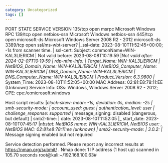 ```yaml
---
category: Uncategorized
tags: []
---
```



PORT     STATE SERVICE            VERSION
135/tcp  open  msrpc              Microsoft Windows RPC
139/tcp  open  netbios-ssn        Microsoft Windows netbios-ssn
445/tcp  open  microsoft-ds       Microsoft Windows Server 2008 R2 - 2012 microsoft-ds
3389/tcp open  ssl/ms-wbt-server?
|_ssl-date: 2023-08-10T11:52:45+00:00; -1s from scanner time.
| ssl-cert: Subject: commonName=WIN-KAL3LIERICM
| Not valid before: 2023-08-08T10:19:59
|_Not valid after:  2024-02-07T10:19:59
| rdp-ntlm-info: 
|   Target_Name: WIN-KAL3LIERICM
|   NetBIOS_Domain_Name: WIN-KAL3LIERICM
|   NetBIOS_Computer_Name: WIN-KAL3LIERICM
|   DNS_Domain_Name: WIN-KAL3LIERICM
|   DNS_Computer_Name: WIN-KAL3LIERICM
|   Product_Version: 6.3.9600
|_  System_Time: 2023-08-10T11:52:05+00:00
MAC Address: 02:81:E8:78:11:EE (Unknown)
Service Info: OSs: Windows, Windows Server 2008 R2 - 2012; CPE: cpe:/o:microsoft:windows

Host script results:
|_clock-skew: mean: -1s, deviation: 0s, median: -2s
| smb-security-mode: 
|   account_used: guest
|   authentication_level: user
|   challenge_response: supported
|_  message_signing: disabled (dangerous, but default)
| smb2-time: 
|   date: 2023-08-10T11:52:05
|_  start_date: 2023-08-10T07:45:17
|_nbstat: NetBIOS name: WIN-KAL3LIERICM, NetBIOS user: <unknown>, NetBIOS MAC: 02:81:e8:78:11:ee (unknown)
| smb2-security-mode: 
|   3.0.2: 
|_    Message signing enabled but not required

Service detection performed. Please report any incorrect results at https://nmap.org/submit/ .
Nmap done: 1 IP address (1 host up) scanned in 105.70 seconds
root@kali:~/192.168.100.63# 


